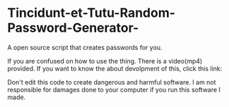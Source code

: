 # Tincidunt-et-Tutu-Random-Password-Generator-
A open source script that creates passwords for you.

If you are confused on how to use the thing. There is a video(mp4) provided.
If you want to know the about devolpment of this, click this link: 

Don't edit this code to create dangerous and harmful software.
I am not responsible for damages done to your computer if you run this software I made.
